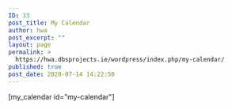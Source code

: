 ```yaml
---
ID: 33
post_title: My Calendar
author: hwa
post_excerpt: ""
layout: page
permalink: >
  https://hwa.dbsprojects.ie/wordpress/index.php/my-calendar/
published: true
post_date: 2020-07-14 14:22:50
---
```

[my_calendar id="my-calendar"]